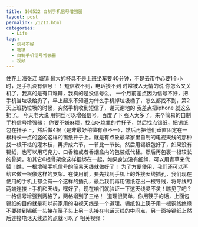 ```yaml
---
title: 100522 自制手机信号增强器
layout: post
permalink: /1213.html
categories:
  - Life
tags:
  - 信号不好
  - 塘镇
  - 自制手机信号增强器
  - 视频
---
```

 住在上海张江 塘镇 最大的杯具不是上班坐车要40分钟，不是去市中心要1个小时，是手机没有信号！！ 短信收不到，电话接不到 时常被人无情的说 你怎么又关机了，我真的是有口难辩，我真的是没信号么。 一个月前差点因为信号不好，把手机当垃圾给扔了，早上起来不知道为什么手机掉垃圾桶了，怎么都找不到，第2天上班扔垃圾的时候，突然手机收到短信了，谢天谢地的 我差点把iphone 就这么扔了。 今天老大说 用铜丝可以增强信号，百度了下 强人太多了，来个简易的自制手机信号增强器： 你要不嫌麻烦，找点吃烧靠的竹扦子，然后找点锡纸，把锡纸包在扦子上，然后做4根（是非最好稍微有点不一），然后再把他们垂直固定在一根稍长一点的竖的这样的锡纸扦子上。就是有点象最早家里自制的电视天线的那种找一根干枯的灌木枝，再折成六节，一节比一节长，然后用锡纸包好了，如果没有锡纸，也可以用巧克力、口香糖或者香烟盒内的包装纸代替。然后再包裹一根较长的骨架，和其它6根骨架像这样捆绑在一起，如果身边没有细绳，可以用青草来代替！瞧，一根增强手机信号的简易天线就做好了！ 为了方便使用，我们还可以再给它做一根像这样的支架。在使用前，要先找到手机上的外接天线插孔，我们现在使用的手机上都会有一个这样的插孔，最后我们再用锡纸卷出一根导线，将导线的两端连接上手机和天线，嘿好了，现在咱们就验证一下这天线灵不灵！瞧见了吧？一格信号增强到两格了，两格增到了三格！  道理很简单，你用筷子的话，上面包锡纸的目的就是和以前家用的电视天线是一个道理。锡纸包上筷子用一根铜线绝缘不要碰到锡纸一头接在筷子头上另一头接在电话天线的中间点，另一面接锡纸上然后连接电话天线边的点就可以了 相关视频：